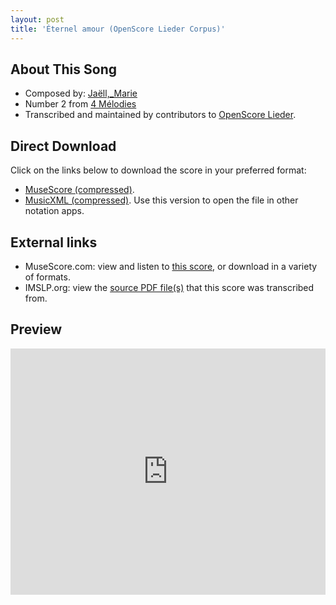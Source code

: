 ```yaml
---
layout: post
title: 'Éternel amour (OpenScore Lieder Corpus)'
---
```


## About This Song

- Composed by: [Jaëll,_Marie](https://fourscoreandmore.org/openscore/lieder/Jaëll,_Marie)
- Number 2 from [4 Mélodies](https://fourscoreandmore.org/openscore/lieder/Jaëll,_Marie/4_Mélodies)
- Transcribed and maintained by contributors to [OpenScore Lieder].

[OpenScore Lieder]: https://musescore.com/openscore-lieder-corpus

## Direct Download

Click on the links below to download the score in your preferred format:
- [MuseScore (compressed)](https://github.com/openscore/lieder/blob/main/scores/Jaëll,_Marie/4_Mélodies/2_Éternel_amour/lc5837811.mscz?raw=true).
- [MusicXML (compressed)](https://github.com/openscore/lieder/blob/main/scores/Jaëll,_Marie/4_Mélodies/2_Éternel_amour/lc5837811.mxl?raw=true). Use this version to open the file in other notation apps.

## External links

- MuseScore.com: view and listen to [this score][MuseScore], or download in a variety of formats.
- IMSLP.org: view the [source PDF file(s)][IMSLP] that this score was transcribed from.

[MuseScore]: https://musescore.com/score/5837811
[IMSLP]: https://imslp.org/wiki/Special:ReverseLookup/511349

## Preview

<iframe width="100%" height="394" src="https://musescore.com/openscore-lieder-corpus/scores/5837811/embed" frameborder="0" allowfullscreen allow="autoplay; fullscreen"></iframe>
